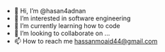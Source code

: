 - 👋 Hi, I’m @hasan4adnan
- 👀 I’m interested in software engineering
- 🌱 I’m currently learning how to code 
- 💞️ I’m looking to collaborate on ...
- 📫 How to reach me hassanmoaid44@gmail.com

<!---
hasan4adnan/hasan4adnan is a ✨ special ✨ repository because its `README.md` (this file) appears on your GitHub profile.
You can click the Preview link to take a look at your changes.
--->
